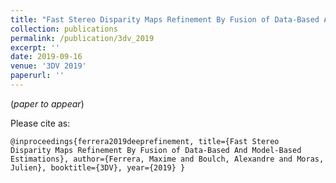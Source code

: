 ```yaml
---
title: "Fast Stereo Disparity Maps Refinement By Fusion of Data-Based And Model-Based Estimations"
collection: publications
permalink: /publication/3dv_2019
excerpt: ''
date: 2019-09-16
venue: '3DV 2019'
paperurl: ''
---
```


(_paper to appear_)

Please cite as:

<code>@inproceedings{ferrera2019deeprefinement,
  title={Fast Stereo Disparity Maps Refinement By Fusion of Data-Based And Model-Based Estimations},
  author={Ferrera, Maxime and Boulch, Alexandre and Moras, Julien},
  booktitle={3DV},
  year={2019}
}

</code>
